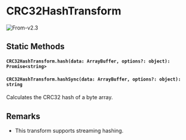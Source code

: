 # CRC32HashTransform

<p class="badges">
  <img src="https://img.shields.io/badge/From-v2.3-blue.svg?style=flat-square" alt="From-v2.3" /> 
</p>

## Static Methods

#### `CRC32HashTransform.hash(data: ArrayBuffer, options?: object): Promise<string>`

#### `CRC32HashTransform.hashSync(data: ArrayBuffer, options?: object): string`

Calculates the CRC32 hash of a byte array.

## Remarks

- This transform supports streaming hashing.
